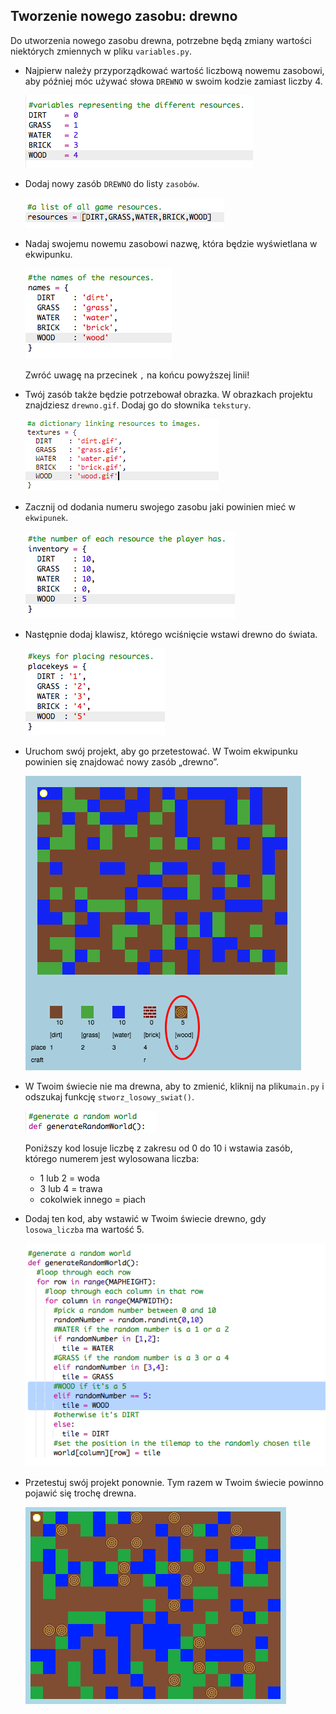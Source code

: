 ## Tworzenie nowego zasobu: drewno

Do utworzenia nowego zasobu drewna, potrzebne będą zmiany wartości niektórych zmiennych w pliku `variables.py`.

+ Najpierw należy przyporządkować wartość liczbową nowemu zasobowi, aby później móc używać słowa `DREWNO` w swoim kodzie zamiast liczby 4.
    
    ![zrzut ekranu](images/craft-wood-const.png)

+ Dodaj nowy zasób `DREWNO` do listy `zasobów`.
    
    ![zrzut ekranu](images/craft-wood-resources.png)

+ Nadaj swojemu nowemu zasobowi nazwę, która będzie wyświetlana w ekwipunku.
    
    ![zrzut ekranu](images/craft-wood-name.png)
    
    Zwróć uwagę na przecinek `,` na końcu powyższej linii!

+ Twój zasób także będzie potrzebował obrazka. W obrazkach projektu znajdziesz `drewno.gif`. Dodaj go do słownika `tekstury`.
    
    ![screenshot](images/craft-wood-texture.png)

+ Zacznij od dodania numeru swojego zasobu jaki powinien mieć w `ekwipunek`.
    
    ![screenshot](images/craft-wood-inventory.png)

+ Następnie dodaj klawisz, którego wciśnięcie wstawi drewno do świata.
    
    ![zrzut ekranu](images/craft-wood-placekey.png)

+ Uruchom swój projekt, aby go przetestować. W Twoim ekwipunku powinien się znajdować nowy zasób „drewno”.
    
    ![zrzut ekranu](images/craft-wood-test.png)

+ W Twoim świecie nie ma drewna, aby to zmienić, kliknij na pliku`main.py` i odszukaj funkcję `stworz_losowy_swiat()`.
    
    ![zrzut ekranu](images/craft-wood-random1.png)
    
    Poniższy kod losuje liczbę z zakresu od 0 do 10 i wstawia zasób, którego numerem jest wylosowana liczba:
    
    + 1 lub 2 = woda
    + 3 lub 4 = trawa
    + cokolwiek innego = piach

+ Dodaj ten kod, aby wstawić w Twoim świecie drewno, gdy `losowa_liczba` ma wartość 5.
    
    ![zrzut ekranu](images/craft-wood-random2.png)

+ Przetestuj swój projekt ponownie. Tym razem w Twoim świecie powinno pojawić się trochę drewna.
    
    ![zrzut ekranu](images/craft-wood-test2.png)